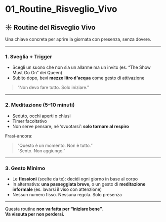 # 01_Routine_Risveglio_Vivo

## ☀️ Routine del Risveglio Vivo

Una chiave concreta per aprire la giornata con presenza, senza dovere.

---

### 1. Sveglia + Trigger

- Scegli un suono che non sia un allarme ma un invito (es. “The Show Must Go On” dei Queen)
- Subito dopo, bevi **mezzo litro d'acqua** come gesto di attivazione

> “Non devo fare tutto. Solo iniziare.”

---

### 2. Meditazione (5–10 minuti)

- Seduto, occhi aperti o chiusi
- Timer facoltativo
- Non serve pensare, né ‘svuotarsi’: **solo tornare al respiro**

Frasi-àncora:
> “Questo è un momento. Non è tutto.”  
> “Sento. Non aggiungo.”

---

### 3. Gesto Minimo

- Le **flessioni** (scelte da te): decidi ogni giorno in base al corpo
- In alternativa: **una passeggiata breve**, o un gesto di **meditazione informale** (es. lavarsi il viso con attenzione)
- Nessun numero fisso. Nessuna regola. Solo presenza

---

Questa routine **non va fatta per “iniziare bene”.  
Va vissuta per non perdersi.**